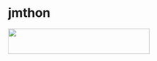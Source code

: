 # jmthon

<p align="left"><a href="https://heroku.com/deploy?template=https://github.com/titoo001/roz"> <img src="https://img.shields.io/badge/Deploy%20To%20Heroku-purple?style=for-the-badge&logo=heroku" width="320" height="58.45"/></a></p>
